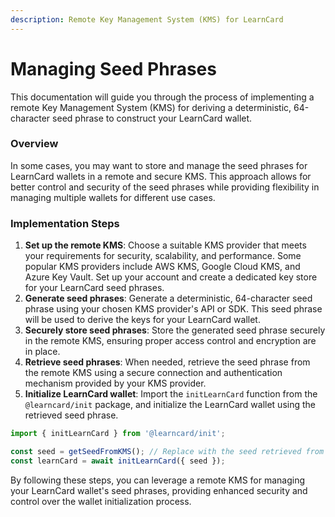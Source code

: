 ```yaml
---
description: Remote Key Management System (KMS) for LearnCard
---
```


# Managing Seed Phrases

This documentation will guide you through the process of implementing a remote Key Management System (KMS) for deriving a deterministic, 64-character seed phrase to construct your LearnCard wallet.

### Overview

In some cases, you may want to store and manage the seed phrases for LearnCard wallets in a remote and secure KMS. This approach allows for better control and security of the seed phrases while providing flexibility in managing multiple wallets for different use cases.

### Implementation Steps

1. **Set up the remote KMS**: Choose a suitable KMS provider that meets your requirements for security, scalability, and performance. Some popular KMS providers include AWS KMS, Google Cloud KMS, and Azure Key Vault. Set up your account and create a dedicated key store for your LearnCard seed phrases.
2. **Generate seed phrases**: Generate a deterministic, 64-character seed phrase using your chosen KMS provider's API or SDK. This seed phrase will be used to derive the keys for your LearnCard wallet.
3. **Securely store seed phrases**: Store the generated seed phrase securely in the remote KMS, ensuring proper access control and encryption are in place.
4. **Retrieve seed phrases**: When needed, retrieve the seed phrase from the remote KMS using a secure connection and authentication mechanism provided by your KMS provider.
5. **Initialize LearnCard wallet**: Import the `initLearnCard` function from the `@learncard/init` package, and initialize the LearnCard wallet using the retrieved seed phrase.

```javascript
import { initLearnCard } from '@learncard/init';

const seed = getSeedFromKMS(); // Replace with the seed retrieved from your remote KMS
const learnCard = await initLearnCard({ seed });
```

By following these steps, you can leverage a remote KMS for managing your LearnCard wallet's seed phrases, providing enhanced security and control over the wallet initialization process.
